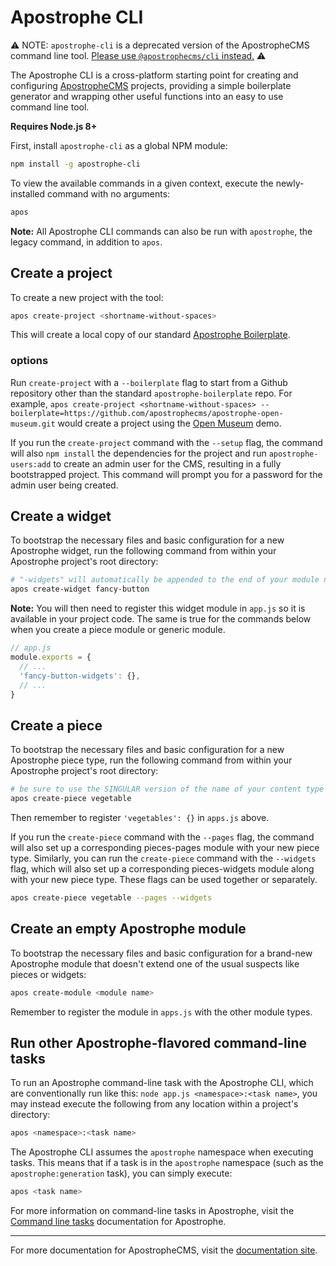 # Apostrophe CLI

⚠️ NOTE: `apostrophe-cli` is a deprecated version of the ApostropheCMS command line tool. [Please use `@apostrophecms/cli` instead.](https://www.npmjs.com/package/@apostrophecms/cli) ⚠️

The Apostrophe CLI is a cross-platform starting point for creating and configuring [ApostropheCMS](https://github.com/apostrophecms/apostrophe) projects, providing a simple boilerplate generator and wrapping other useful functions into an easy to use command line tool.

**Requires Node.js 8+**

First, install `apostrophe-cli` as a global NPM module:
```bash
npm install -g apostrophe-cli
```

To view the available commands in a given context, execute the newly-installed command with no arguments:
```bash
apos
```

**Note:** All Apostrophe CLI commands can also be run with `apostrophe`, the legacy command, in addition to `apos`.

## Create a project

To create a new project with the tool:
```bash
apos create-project <shortname-without-spaces>
```

This will create a local copy of our standard [Apostrophe Boilerplate](https://github.com/apostrophecms/apostrophe-boilerplate).

### options

Run `create-project` with a `--boilerplate` flag to start from a Github repository other than the standard `apostrophe-boilerplate` repo. For example, `apos create-project <shortname-without-spaces> --boilerplate=https://github.com/apostrophecms/apostrophe-open-museum.git` would create a project using the [Open Museum](https://github.com/apostrophecms/apostrophe-open-museum) demo.

If you run the `create-project` command with the `--setup` flag, the command will also `npm install` the dependencies for the project and run `apostrophe-users:add` to create an admin user for the CMS, resulting in a fully bootstrapped project. This command will prompt you for a password for the admin user being created.

## Create a widget
To bootstrap the necessary files and basic configuration for a new Apostrophe widget, run the following command from within your Apostrophe project's root directory:
```bash
# "-widgets" will automatically be appended to the end of your module name
apos create-widget fancy-button
```

**Note:** You will then need to register this widget module in `app.js` so it is available in your project code. The same is true for the commands below when you create a piece module or generic module.

```javascript
// app.js
module.exports = {
  // ...
  'fancy-button-widgets': {},
  // ...
}
```


## Create a piece
To bootstrap the necessary files and basic configuration for a new Apostrophe piece type, run the following command from within your Apostrophe project's root directory:
```bash
# be sure to use the SINGULAR version of the name of your content type
apos create-piece vegetable
```

Then remember to register `'vegetables': {}` in `apps.js` above.

If you run the `create-piece` command with the `--pages` flag, the command will also set up a corresponding pieces-pages module with your new piece type. Similarly, you can run the `create-piece` command with the `--widgets` flag, which will also set up a corresponding pieces-widgets module along with your new piece type. These flags can be used together or separately.

```bash
apos create-piece vegetable --pages --widgets
```

## Create an empty Apostrophe module
To bootstrap the necessary files and basic configuration for a brand-new Apostrophe module that doesn't extend one of the usual suspects like pieces or widgets:
```bash
apos create-module <module name>
```

Remember to register the module in `apps.js` with the other module types.

## Run other Apostrophe-flavored command-line tasks

To run an Apostrophe command-line task with the Apostrophe CLI, which are conventionally run like this: `node app.js <namespace>:<task name>`, you may instead execute the following from any location within a project's directory:
```bash
apos <namespace>:<task name>
```



The Apostrophe CLI assumes the `apostrophe` namespace when executing tasks. This means that if a task is in the `apostrophe` namespace (such as the `apostrophe:generation` task), you can simply execute:
```bash
apos <task name>
```

For more information on command-line tasks in Apostrophe, visit the [Command line tasks](https://docs.apostrophecms.org/reference/modules/apostrophe-tasks.html) documentation for Apostrophe.

---------------

For more documentation for ApostropheCMS, visit the [documentation site](https://docs.apostrophecms.org).
